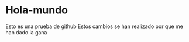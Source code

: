 # Hola-mundo
Esto es una prueba de github
Estos cambios se han realizado por que me han dado la gana 
